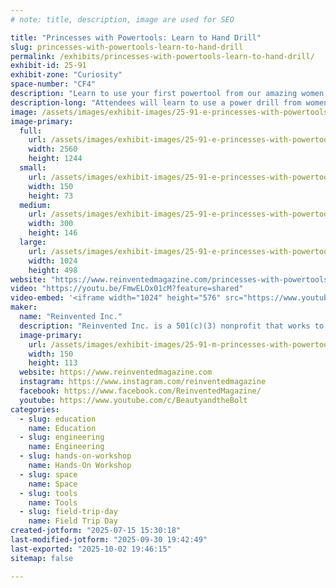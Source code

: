 ```yaml
---
# note: title, description, image are used for SEO

title: "Princesses with Powertools: Learn to Hand Drill"
slug: princesses-with-powertools-learn-to-hand-drill
permalink: /exhibits/princesses-with-powertools-learn-to-hand-drill/
exhibit-id: 25-91
exhibit-zone: "Curiosity"
space-number: "CF4"
description: "Learn to use your first powertool from our amazing women engineers dressed as princesses!"
description-long: "Attendees will learn to use a power drill from women engineers dressed as princesses, and will leave with a take-away souvenir constellation projector they made themselves. We’ll be bringing our drill booths, power tools, princesses, and all the materials needed."
image: /assets/images/exhibit-images/25-91-e-princesses-with-powertools-learn-to-hand-drill-20230401-093352-300x146.jpeg
image-primary: 
  full:
    url: /assets/images/exhibit-images/25-91-e-princesses-with-powertools-learn-to-hand-drill-20230401-093352-full.jpeg
    width: 2560
    height: 1244
  small:
    url: /assets/images/exhibit-images/25-91-e-princesses-with-powertools-learn-to-hand-drill-20230401-093352-150x73.jpeg
    width: 150
    height: 73
  medium:
    url: /assets/images/exhibit-images/25-91-e-princesses-with-powertools-learn-to-hand-drill-20230401-093352-300x146.jpeg
    width: 300
    height: 146
  large:
    url: /assets/images/exhibit-images/25-91-e-princesses-with-powertools-learn-to-hand-drill-20230401-093352-1024x498.jpeg
    width: 1024
    height: 498
website: "https://www.reinventedmagazine.com/princesses-with-powertools"
video: "https://youtu.be/FmwELOx01cM?feature=shared"
video-embed: '<iframe width="1024" height="576" src="https://www.youtube.com/embed/FmwELOx01cM?feature=oembed" frameborder="0" allow="accelerometer; autoplay; clipboard-write; encrypted-media; gyroscope; picture-in-picture; web-share" referrerpolicy="strict-origin-when-cross-origin" allowfullscreen title="How Xyla Foxlin Got Started On YouTube || WATT&#39;S UP GIRL EP. 1"></iframe>'
maker: 
  name: "Reinvented Inc."
  description: "Reinvented Inc. is a 501(c)(3) nonprofit that works to empower and inspire the next generation of girls in science, technology, engineering, technology (STEM), and making."
  image-primary:
    url: /assets/images/exhibit-images/25-91-m-princesses-with-powertools-learn-to-hand-drill-pwp2-150x113.jpg
    width: 150
    height: 113
  website: https://www.reinventedmagazine.com
  instagram: https://www.instagram.com/reinventedmagazine
  facebook: https://www.facebook.com/ReinventedMagazine/
  youtube: https://www.youtube.com/c/BeautyandtheBolt
categories: 
  - slug: education
    name: Education
  - slug: engineering
    name: Engineering
  - slug: hands-on-workshop
    name: Hands-On Workshop
  - slug: space
    name: Space
  - slug: tools
    name: Tools
  - slug: field-trip-day
    name: Field Trip Day
created-jotform: "2025-07-15 15:30:18"
last-modified-jotform: "2025-09-30 19:42:49"
last-exported: "2025-10-02 19:46:15"
sitemap: false

---
```

